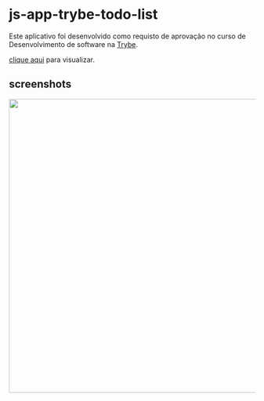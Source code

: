 # js-app-trybe-todo-list

Este aplicativo foi desenvolvido como requisto de aprovação no curso de Desenvolvimento de software
na [Trybe](betrybe.com.br).

[clique aqui]() para visualizar.

## screenshots

<img src="https://js-app-trybe-todo-list.netlify.app/image/screenshot/01_shot.png" width="600px">
